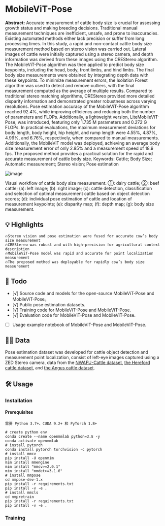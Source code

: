 # MobileViT-Pose

**Abstract:** Accurate measurement of cattle body size is crucial for assessing growth status and making breeding decisions. Traditional manual measurement techniques are inefficient, unsafe, and prone to inaccuracies. Existing automated methods either lack precision or suffer from long processing times. In this study, a rapid and non-contact cattle body size measurement method based on stereo vision was carried out. Lateral images of cattle were initially captured using a stereo camera, and depth information was derived from these images using the CREStereo algorithm. The MobileViT-Pose algorithm was then applied to predict body size keypoints, including the head, body, front limbs, and hind limbs. The final body size measurements were obtained by integrating depth data with these keypoints. To minimize measurement errors, the Isolation Forest algorithm was used to detect and remove outliers, with the final measurement computed as the average of multiple results. Compared to traditional stereo matching algorithms, CREStereo provided more detailed disparity information and demonstrated greater robustness across varying resolutions. Pose estimation accuracy of the MobileViT-Pose algorithm reached 92.4%, while improving efficiency and reducing both the number of parameters and FLOPs. Additionally, a lightweight version, LiteMobileViT-Pose, was introduced, featuring only 1.735 M parameters and 0.272 G FLOPs. In practical evaluations, the maximum measurement deviations for body length, body height, hip height, and rump length were 4.55%, 4.87%, 4.99%, and 6.76%, respectively, when compared to manual measurements. Additionally, the MobileViT model was deployed, achieving an average body size measurement error of only 2.85% and a measurement speed of 18.9 fps. The proposed method provides a practical solution for the rapid and accurate measurement of cattle body size.
Keywords: Cattle; Body Size; Automatic measurement; Stereo vision; Pose estimation

![image](https://github.com/user-attachments/assets/70ada5c9-d181-4167-a658-4c8769c8f1e7)

Visual workflow of cattle body size measurement. ①: dairy cattle; ②: beef cattle; (a): left image; (b): right image; (c): cattle detection, classification and selection of optimal measurement cattle based on object detection scores; (d): individual pose estimation of cattle and location of measurement keypoints; (e): disparity map; (f): depth map; (g): body size measurement.
## 💡 Highlights

    🔥Stereo vision and pose estimation were fused for accurate cow’s body size measurement
    🔥CREStereo was robust and with high-precision for agricultural context description
    🔥MobileViT-Pose model was rapid and accurate for point localization measurement
    🔥The proposed method was deployable for rapidly cow’s body size measurement

## 📜 Todo
- [√] Source code and models for the open-source MobileViT-Pose and MobileViT-Pose。
- [√] Public pose estimation datasets.
- [√] Training code for MobileViT-Pose and MobileViT-Pose.
- [√] Evaluation code for MobileViT-Pose and MobileViT-Pose.
- [ ] Usage example notebook of MobileViT-Pose and MobileViT-Pose.
## 👨‍💻 Data
Pose estimation dataset was developed for cattle object detection and measurement point localization, consist of left-eye images captured using a ZED Stereo camera, data from the [NWAFU-Cattle dataset](https://github.com/MicaleLee/Database/blob/master/NWAFU-CattleDataset), [the Hereford cattle dataset](https://github.com/ruchaya/CowDatabase), and [the Angus cattle dataset](https://github.com/ruchaya/CowDatabase2).
## 🛠️ Usage
### Installation
#### Prerequisites
    需要 Python 3.7+、CUDA 9.2+ 和 PyTorch 1.8+
```shell
# create python env
conda create --name openmmlab python=3.8 -y
conda activate openmmlab
# install pytorch
conda install pytorch torchvision -c pytorch
# install mmcv
pip install -U openmim
mim install mmengine
mim install "mmcv>=2.0.1"
mim install "mmdet>=3.1.0"
# install mmpose
cd mmpose-dev-1.x
pip install -r requirements.txt
pip install -v -e .
# install mmcls
cd mmpretrain
pip install -r requirements.txt
pip install -v -e .
```
### Training

### 
